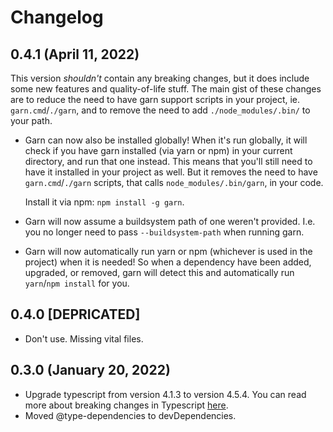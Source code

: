 # Changelog

## 0.4.1 (April 11, 2022)

This version _shouldn't_ contain any breaking changes, but it does include some new features and quality-of-life stuff. The main gist of these changes are to reduce the need to have garn support scripts in your project, ie. `garn.cmd`/`./garn`, and to remove the need to add `./node_modules/.bin/` to your path.

- Garn can now also be installed globally!
  When it's run globally, it will check if you have garn installed (via yarn or npm) in your current directory, and run that one instead. This means that you'll still need to have it installed in your project as well. But it removes the need to have `garn.cmd`/`./garn` scripts, that calls `node_modules/.bin/garn`, in your code.

  Install it via npm: `npm install -g garn`.

- Garn will now assume a buildsystem path of one weren't provided. I.e. you no longer need to pass `--buildsystem-path` when running garn.

- Garn will now automatically run yarn or npm (whichever is used in the project) when it is needed! So when a dependency have been added, upgraded, or removed, garn will detect this and automatically run `yarn`/`npm install` for you.

## 0.4.0 [DEPRICATED]

- Don't use. Missing vital files. 

## 0.3.0 (January 20, 2022)

- Upgrade typescript from version 4.1.3 to version 4.5.4. You can read more about breaking changes in Typescript [here](https://github.com/Microsoft/TypeScript/wiki/Breaking-Changes).
- Moved @type-dependencies to devDependencies.
